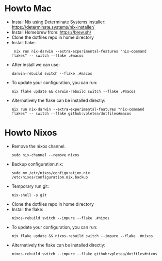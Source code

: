 # Howto Mac
- Install Nix using Determinate Systems installer: https://determinate.systems/nix-installer/
- Install Homebrew from:  https://brew.sh/
- Clone the dotfiles repo in home directory
- Install flake:
  ```
   nix run nix-darwin --extra-experimental-features "nix-command flakes" -- switch --flake .#macos
  ```
- After install we can use:
  ```
  darwin-rebuild switch --flake .#macos
  ```
- To update your configuration, you can run:
  ```
  nix flake update && darwin-rebuild switch --flake .#macos
  ```
- Alternatively the flake can be installed directly:
  ```
  nix run nix-darwin --extra-experimental-features "nix-command flakes" -- switch --flake github:vpletea/dotfiles#macos
  ```

# Howto Nixos
- Remove the nixos channel:
  ```
  sudo nix-channel --remove nixos
  ```
- Backup configuration.nix:
  ```
  sudo mv /etc/nixos/configuration.nix /etc/nixos/configuration.nix.backup
  ```
- Temporary run git:
  ```
  nix-shell -p git
  ```
- Clone the dotfiles repo in home directory
- Install the flake:
  ```
  nixos-rebuild switch --impure --flake .#nixos
  ```
- To update your configuration, you can run:
  ```
  nix flake update && nixos-rebuild switch --impure --flake .#nixos
  ```
- Alternatively the flake can be installed directly:
  ```
  nixos-rebuild switch --impure --flake github:vpletea/dotfiles#nixos
  ```
